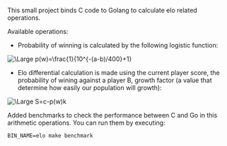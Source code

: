 This small project binds C code to Golang to calculate elo related operations.

Available operations:

* Probability of winning is calculated by the following logistic function:

<img src="https://latex.codecogs.com/svg.latex?\Large&space;p(w)=\frac{1}{10^{-(a-b)/400}+1}" title="\Large p(w)=\frac{1}{10^{-(a-b)/400}+1}" />
<br>

* Elo differential calculation is made using the current player score, the probability of wining against a player B, growth factor (a value that determine how easily our population will growth):

<img src="https://latex.codecogs.com/svg.latex?\Large&space;S=c-p(w)k" title="\Large S=c-p(w)k" />
<br>

Added benchmarks to check the performance between C and Go in this arithmetic operations.
You can run them by executing:
```
BIN_NAME=elo make benchmark
``` 
